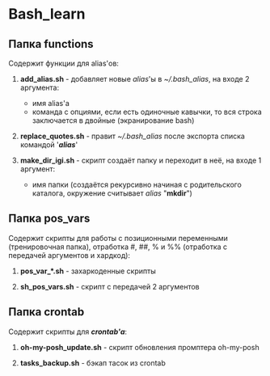 # Bash_learn

## Папка **functions**

Содержит функции для alias'ов:

1) **add_alias.sh** - добавляет новые *alias*'ы в *~/.bash_alias*, на входе 2 аргумента:

    - имя alias'а
    - команда с опциями, если есть одиночные кавычки, то вся строка заключается в двойные (экранирование bash)

2) **replace_quotes.sh** - правит *~/.bash_alias* после экспорта списка командой '***alias***'

3) **make_dir_igi.sh** - скрипт создаёт папку и переходит в неё, на входе 1 аргумент:

    - имя папки (создаётся рекурсивно начиная с родительского каталога, окружение считывает *alias* "**mkdir**")

## Папка **pos_vars**

Содержит скрипты для работы с позиционными переменными (тренировочная папка), отработка #, ##, % и %% (отработка с передачей аргументов и хардкод):

1) **pos_var_\*.sh** - захаркоденные скрипты

2) **sh_pos_vars.sh** - скрипт с передачей 2 аргументов

## Папка **crontab**

Содержит cкрипты для ***crontab'а***:

1) **oh-my-posh_update.sh** - скрипт обновления промптера oh-my-posh

2) **tasks_backup.sh** - бэкап тасок из crontab
